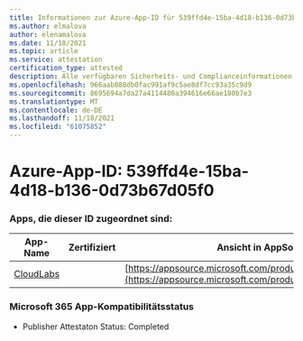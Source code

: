 ```yaml
---
title: Informationen zur Azure-App-ID für 539ffd4e-15ba-4d18-b136-0d73b67d05f0
ms.author: elmalova
author: elenamalova
ms.date: 11/18/2021
ms.topic: article
ms.service: attestation
certification_type: attested
description: Alle verfügbaren Sicherheits- und Complianceinformationen für 539ffd4e-15ba-4d18-b136-0d73b67d05f0.
ms.openlocfilehash: 966aab888db0fac991af9c5ae8df7cc93a35c9d9
ms.sourcegitcommit: 8695694a7da27a4114480a394616e66ae180b7e3
ms.translationtype: MT
ms.contentlocale: de-DE
ms.lasthandoff: 11/18/2021
ms.locfileid: "61075852"
---
```

# <a name="azure-app-id-539ffd4e-15ba-4d18-b136-0d73b67d05f0"></a>Azure-App-ID: 539ffd4e-15ba-4d18-b136-0d73b67d05f0


### <a name="apps-associated-with-this-id"></a>Apps, die dieser ID zugeordnet sind:
| **App-Name** | **Zertifiziert** | **Ansicht in AppSource** |
|--------------|---------------|-----------------------|
| [CloudLabs](https://docs.microsoft.com/microsoft-365-app-certification/forward/WA200003273) |  | [https://appsource.microsoft.com/product/office/WA200003273](https://appsource.microsoft.com/product/office/WA200003273) |

### <a name="microsoft-365-app-compliance-status"></a>Microsoft 365 App-Kompatibilitätsstatus
- Publisher Attestaton Status: Completed
